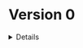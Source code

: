 # Version 0

<details>

### 0.1.0 `17 février 2024`

-   Copy of starter Vite/React to reset the project

### 0.2.0 `17 février 2024`

-   Added changelog to keep trace of all futur changes
-   Change index.HTML title
-   Update dependencies
-   Update name and repo link in package.json
-   Change favicon to right one
-   Re arrange IndexImporter
-   Delete all starter content
-   Change Font-Family of project from Poppins to Inknut Antiqua
-   Added alias to the project

### 0.2.1 `17 février 2024`

-   Added react-router-dom to the project
-   Added 'specials' to the alias
-   Create Component 'AppRouter' in special, wich contain React Router in futur
-   Transform export default to named export
-   Added slice and add it to redux

### 0.2.2 `17 février 2024`

-   Create 5 components that will be the main one of the app
-   Create routes in React Router component

### 0.2.3 `17 février 2024`

-   Added some colors variables
-   Create two dev component to help in futur
-   Create base of App component with background image

### 0.2.4 `17 février 2024`

-   Create basic navigation around five main pages
-   Added homeIcon to allow to return to HomePage in other page

### 0.2.5 `17 février 2024`

-   Create Checkbox component to handle all boolean input in the futur
-   Added WakeorSleepScreen option to DevOption and show info in devInfo

### 0.2.6 `18 février 2024`

-   Added Steps.json data file, to got all step wich will append during game
-   Added GameStep component, to handle the sequence of step

### 0.2.7 `18 février 2024`

-   Added a dedicated component to the next step button
-   Added a dedicated utilitie file to handle the logic in searching the next valid step
-   Move ShowSleepOrAwakeScreen in GameData object in slice
-   Added some new variable in this object
-   Added them to dev info component, arrange style to more readability
-   Added types .d.ts files to handle GameData and Steps types

### 0.2.8 `18 février 2024`

-   Find a good way to return the right index in stepFinder. Added condition will be easy in futur
-   Apply Prettier and Eslint in all files

### 0.2.9 `18 février 2024`

-   Change in wakeScreen conditional function in stepFinder, response become return
-   Added Select input in DevOptions to handle change of app screen size
-   This params handle classname attribution

### 0.2.10 `28 février 2024`

-   Added content to HomePage, and to have image, added ImageImporter file
-   Update dependencies

### 0.2.11 `1er mars 2024`

-   Update dependencies
-   Added new component AppButton to handle all current and futur button of the app, wich will be uniform
-   Added title to Dev Box
-   Replace 'Option' button to access option menu by gearIcon, new SVG component
-   Move AppRouter outside of its folder, because it doesn't have SCSS file
-   Change route of /game to /game/* to handle all Game Routes associeted in another router, GameRouter
-   Thus, AppRouter, on the route /game/* call GameRouter wich handle rest of routes and deletion of GamePage component
-   Added the first element of Game Configuration, with the Player Number Selector, with Range input

### 0.2.12 `2 mars 2024`

-   Added image of the game roles, they are the same like board game cards
-   Change Slider component's name to PlayerNumber
-   Added roles.json file, wich describe the basic data of each role
-   Move HomeIcon and OptionsGear outside of their folder beaucse they don't have scss file
-   Create file for futur BackIcon svg component
-   Transfer of the top of CreateCompo file to a dedicated component, wich handle title and link to go back
-   Starting of the creation of parts wich handle the composition of game's roles

### 0.2.13 `2 mars 2024`

-   Added a minus and plus icon as SVGs components
-   Remove the border-radius of the app and increase padding of it
-   Little change on DevParts, added a new font to contrast with the app
-   Added a new font for number, because those of Inknut Antiqua are not aligned
-   Added 'composition' object in slice to handle futur entry of the game composition
-   Added types to handle it
-   Create new component for the selection of role in composition
-   Create div for each role, no logic implemented, so nothing work for now
-   Given that 'role' from roles.json is passed as props, creation of a type file

### 0.2.14 `2 mars 2024`

-   Added new Types for the new Array in slice : Composition, different array from PlayerData
-   Playerdata will be used for game, while Composition will be used for create the game with role selection
-   Default app size (dev variable) is now on 480px
-   Added all the logic to change the composition, changing quantity of each role
-   Button that can't be used will be hidden

### 0.2.15 `3 mars 2024`

-   Initializing gameData.composition to avoid having to do it when loading component RoleSelection
-   Correct the error of unique key in RolesChoice by replacing <></> with React.Fragment
-   Remake of all composition choice logic to handle more possibility and avoid bugs
-   Some css change, with element pointer's event, size and position
-   Remove the balance score of roles to make room and have a more understandable interface

### 0.2.16 `3 mars 2024`

-   Fix sccs to have both visual transition when one role is selected

### 0.2.17 `4 mars 2024`

-   Update dependencies
-   Install mode checker to build application with only the app, without dev parts
-   Update SCSS style to match with this change and make ther render correctly even in prod

### 0.2.18 `4 mars 2024`

-   In roles.json, change of the group belongs to the comédien
-   Definition of the role selected and needed on the top of composition choice menu

### 0.2.19 `5 mars 2024`

-   Update dependencies
-   Added input range, disabled, to indicate the current balancing score with markers
-   Added utilitie file to calculate the value of all markers

### 0.2.20 `6 mars 2024`

-   Added some comments to indicate which line of code should be deleted when the project is finished
-   Added a new dev resolution to be conform with an average of nowadays phone
-   In PlayerNumber, replace the - and + button by their respectives SVG icon components
-   Added a section style, wich will be used to add light background to important block
-   Adding a div around main in order to manage the padding correctly with a percentage

### 0.3.0 `7 mars 2024`

-   Update dependencies
-   Deletion of rangeMarkerFinder, because of the strategy change to handle the balance display
-   Lots of change in GameBalanceScore, including lots styles and factorizing

### 0.3.1 `8 mars 2024`

-   Update dependencies
-   Move variable of range input to global variable.scss
-   Change method to handling animation change value. From setTimeout to requestAnimationFrame
-   Move the 'hidden' logic class for message to dedicated variable
-   Move the slider Value div to a dedicated component
-   When slider move, the valueDiv move with it, and its border color change to match with the input range

### 0.3.2 `8 mars 2024`

-   Move all style : font-family: Amita to a specific class in index.scss to handle all app numbers

### 0.3.3 `8 mars 2024`

-   Added somes style to correctly handle the size of few elements in GameBalanceScore
-   Added lot of new markers, it's no longer every 10, but every 2, the tens are more visible

### 0.3.4 `9 mars 2024`

-   Adapt markers on BalanceScore to be a right place
-   Upgrade method wich handle the position of slider value, to match with more sizeScreen, and more precisely

### 0.3.5 `9 mars 2024`

-   Added a system to move range markers when dragging near them
-   Corrected a spelling mistake

### 0.3.6 `10 mars 2024`

-   Move GameBalanceScore to Redux Store, to avoid recalculation at multiples locations
-   It's updated when composition array change
-   Change class affectation for nextStep Button
-   Starting to work on compo validation and nextStepButton if this step

### 0.3.7 `11 mars 2024`

-   Add in roles.json key-value pair for if comedian can take role
-   In GameBalanceScore, add '=' sign in one operation to handle all case
-   Modify class and colors for AppButton
-   Finish to handle the nextStep button on createCompo

### 0.3.8 `14 mars 2024`

-   Update dependencies
-   Transform and move some colors to variables in variable.scss
-   Creation of two components for the rest
-   Added handling for errorMessage when click on nextStep in Create Compo component
-   Adapt AppButton to be a button with onClick callback and not only a NavLink

</details>
